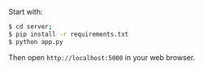 Start with:
```bash
$ cd server;
$ pip install -r requirements.txt
$ python app.py
```

Then open `http://localhost:5000` in your web browser.